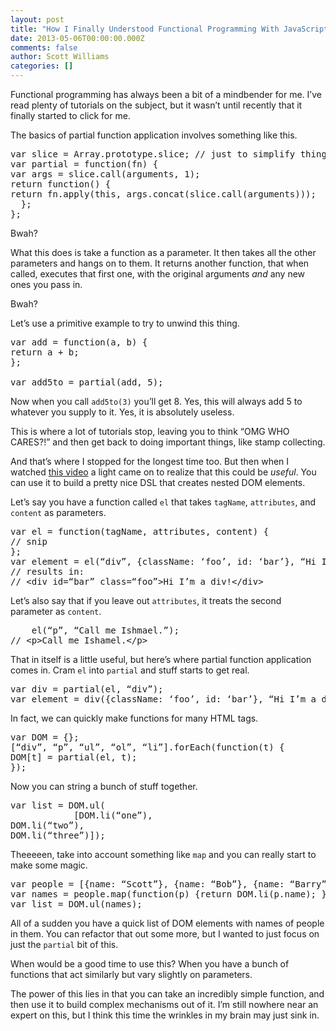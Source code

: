 ```yaml
---
layout: post
title: "How I Finally Understood Functional Programming With JavaScript"
date: 2013-05-06T00:00:00.000Z
comments: false
author: Scott Williams
categories: []
---
```

Functional programming has always been a bit of a mindbender for me. I’ve read plenty of tutorials on the subject, but it wasn’t until recently that it finally started to click for me.

The basics of partial function application involves something like this.

<pre class="source-code"><span>var</span> <span>slice</span> = <span>Array</span>.<span>prototype</span>.<span>slice</span>; <span>// just to simplify things</span><br><span>var</span> <span>partial</span> = <span>function</span>(<span>fn</span>) {<br><span>var</span> <span>args</span> = <span>slice</span>.<span>call</span>(<span>arguments</span>, <span>1</span>);<br><span>return</span> <span>function</span>() {<br><span>return</span> <span>fn</span>.<span>apply</span>(<span>this</span>, <span>args</span>.<span>concat</span>(<span>slice</span>.<span>call</span>(<span>arguments</span>)));<br>  };<br>};</pre></div></div></div></div>

Bwah?

What this does is take a function as a parameter. It then takes all the other parameters and hangs on to them. It returns another function, that when called, executes that first one, with the original arguments <em>and</em> any new ones you pass in.

Bwah?

Let’s use a primitive example to try to unwind this thing.

<pre class="source-code"><span>var</span> <span>add</span> = <span>function</span>(<span>a</span>, <span>b</span>) {<br><span>return</span> <span>a</span> + <span>b</span>;<br>};<br><br><span>var</span> <span>add5to</span> = <span>partial</span>(<span>add</span>, <span>5</span>);</pre>

Now when you call <code>add5to(3)</code> you’ll get 8. Yes, this will always add 5 to whatever you supply to it. Yes, it is absolutely useless.

This is where a lot of tutorials stop, leaving you to think “OMG WHO CARES?!” and then get back to doing important things, like stamp collecting.

And that’s where I stopped for the longest time too. But then when I watched <a href="http://vimeo.com/43382919">this video</a> a light came on to realize that this could be <em>useful</em>. You can use it to build a pretty nice DSL that creates nested DOM elements.

Let’s say you have a function called <code>el</code> that takes  <code>tagName</code>, <code>attributes</code>, and <code>content</code> as parameters.

<pre class="source-code"><span>var</span> <span>el</span> = <span>function</span>(<span>tagName</span>, <span>attributes</span>, <span>content</span>) {<br><span>// snip</span><br>};<br><span>var</span> <span>element</span> = <span>el</span>(<span>“div</span><span>”</span>, {<span>className</span>: <span>‘foo</span><span>’</span>, <span>id</span>: <span>‘bar</span><span>’</span>}, <span>“Hi</span> <span>I</span><span>’m</span> <span>a</span> <span>div</span>!<span>”</span>);<br><span>// results in:</span><br><span>// &lt;div id=“bar” class=“foo”&gt;Hi I’m a div!&lt;/div&gt;</span></pre>

Let’s also say that if you leave out <code>attributes</code>, it treats the second parameter as <code>content</code>.

<pre class="source-code">    <span>el</span>(<span>“p</span><span>”</span>, <span>“Call</span> <span>me</span> <span>Ishmael</span>.<span>”</span>);<br><span>// &lt;p&gt;Call me Ishamel.&lt;/p&gt;</span></pre>

That in itself is a little useful, but here’s where partial function application comes in. Cram <code>el</code> into <code>partial</code> and stuff starts to get real.

<pre class="source-code"><span>var</span> <span>div</span> = <span>partial</span>(<span>el</span>, <span>“div</span><span>”</span>);<br><span>var</span> <span>element</span> = <span>div</span>({<span>className</span>: <span>‘foo</span><span>’</span>, <span>id</span>: <span>‘bar</span><span>’</span>}, <span>“Hi</span> <span>I</span><span>’m</span> <span>a</span> <span>div</span>!<span>”</span>)</pre>

In fact, we can quickly make functions for many HTML tags.

<pre class="source-code"><span>var</span> <span>DOM</span> = {};<br>[<span>“div</span><span>”</span>, <span>“p</span><span>”</span>, <span>“ul</span><span>”</span>, <span>“ol</span><span>”</span>, <span>“li</span><span>”</span>].<span>forEach</span>(<span>function</span>(<span>t</span>) {<br><span>DOM</span>[<span>t</span>] = <span>partial</span>(<span>el</span>, <span>t</span>);<br>});</pre>

Now you can string a bunch of stuff together.

<pre class="source-code"><span>var</span> <span>list</span> = <span>DOM</span>.<span>ul</span>(<br>            [<span>DOM</span>.<span>li</span>(<span>“one</span><span>”</span>), <br><span>DOM</span>.<span>li</span>(<span>“two</span><span>”</span>), <br><span>DOM</span>.<span>li</span>(<span>“three</span><span>”</span>)]);</pre>

Theeeeen, take into account something like <code>map</code> and you can really start to make some magic.

<pre class="source-code"><span>var</span> <span>people</span> = [{<span>name</span>: <span>“Scott</span><span>”</span>}, {<span>name</span>: <span>“Bob</span><span>”</span>}, {<span>name</span>: <span>“Barry</span><span>”</span>}];<br><span>var</span> <span>names</span> = <span>people</span>.<span>map</span>(<span>function</span>(<span>p</span>) {<span>return</span> <span>DOM</span>.<span>li</span>(<span>p</span>.<span>name</span>); });<br><span>var</span> <span>list</span> = <span>DOM</span>.<span>ul</span>(<span>names</span>);</pre>

All of a sudden you have a quick list of DOM elements with names of people in them. You can refactor that out some more, but I wanted to just focus on just the <code>partial</code> bit of this.

When would be a good time to use this? When you have a bunch of functions that act similarly but vary slightly on parameters.

The power of this lies in that you can take an incredibly simple function, and then use it to build complex mechanisms out of it. I’m still nowhere near an expert on this, but I think this time the wrinkles in my brain may just sink in.